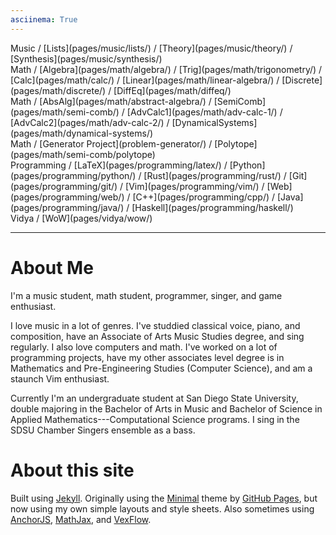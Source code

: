 ```yaml
---
asciinema: True
---
```


<span class="nav">
Music /
[Lists](pages/music/lists/) /
[Theory](pages/music/theory/) /
[Synthesis](pages/music/synthesis/)
<br/>
Math /
[Algebra](pages/math/algebra/) /
[Trig](pages/math/trigonometry/) /
[Calc](pages/math/calc/) /
[Linear](pages/math/linear-algebra/) /
[Discrete](pages/math/discrete/) /
[DiffEq](pages/math/diffeq/)
<br/>
Math /
[AbsAlg](pages/math/abstract-algebra/) /
[SemiComb](pages/math/semi-comb/) /
[AdvCalc1](pages/math/adv-calc-1/) /
[AdvCalc2](pages/math/adv-calc-2/) /
[DynamicalSystems](pages/math/dynamical-systems/)
<br/>
Math /
[Generator Project](problem-generator/) /
[Polytope](pages/math/semi-comb/polytope)
<br/>
Programming /
[LaTeX](pages/programming/latex/) /
[Python](pages/programming/python/) /
[Rust](pages/programming/rust/) /
[Git](pages/programming/git/) /
[Vim](pages/programming/vim/) /
[Web](pages/programming/web/) /
[C++](pages/programming/cpp/) /
[Java](pages/programming/java/) /
[Haskell](pages/programming/haskell/)
<br/>
Vidya /
[WoW](pages/vidya/wow/)
<!--[Tarkov](pages/vidya/tarkov/)-->
</span>

<hr>

# About Me

I'm a music student, math student, programmer, singer, and game enthusiast.

I love music in a lot of genres. I've studdied classical voice, piano, and
composition, have an Associate of Arts Music Studies degree, and sing regularly.
I also love computers and math. I've worked on a lot of programming projects,
have my other associates level degree is in Mathematics and Pre-Engineering
Studies (Computer Science), and am a staunch Vim enthusiast.
<!--
   -A few of the genres I listen to the most are
   -[metal](pages/music/lists/#metal/),
   -[post-rock](pages/music/lists/#post-rock/),
   -Americana,
   -[electronic](pages/music/lists/#electronic/) and
   -[classical](pages/music/lists/#classical/).
   -->

Currently I'm an undergraduate student at San Diego State University, double
majoring in the Bachelor of Arts in Music and Bachelor of Science in Applied
Mathematics---Computational Science programs. I sing in the SDSU Chamber Singers
ensemble as a bass.

<!--
On Steam I'm [SweedJesus][steam], and on the Vanilla private server [Elysium
(Anathema)][elysium] my main is Miraculin, 60 priest in [Titans of War][tow] (a
guild which has since moved to play on other servers).

[elysium]: https://elysium-project.org
[tow]: http://titansofwar.org
[steam]: https://steamcommunity.com/id/SweedJesus
-->

# About this site

Built using [Jekyll][jekyll]. Originally using the [Minimal][minimal] theme
by [GitHub Pages][github-pages], but now using my own simple layouts and style sheets.
Also sometimes using [AnchorJS][anchorjs], [MathJax][mathjax], and [VexFlow][vexflow].

[jekyll]: https://jekyllrb.com
[github-pages]: https://pages.github.com
[minimal]: https://pages-themes.github.io/minimal
[anchorjs]: https://bryanbraun.com/anchorjs
[mathjax]: https://mathjax.org
[vexflow]: http://vexflow.com

